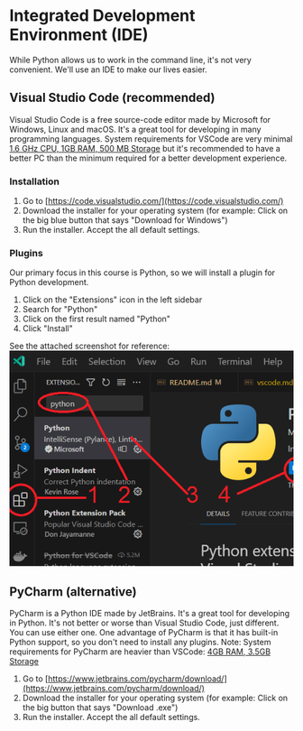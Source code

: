 # Integrated Development Environment (IDE)

While Python allows us to work in the command line, it's not very convenient. We'll use an IDE to make our lives easier.

## Visual Studio Code (recommended)

Visual Studio Code is a free source-code editor made by Microsoft for Windows, Linux and macOS. It's a great tool for developing in many programming languages. System requirements for VSCode are very minimal [1.6 GHz CPU, 1GB RAM, 500 MB Storage](https://code.visualstudio.com/Docs/supporting/requirements) but it's recommended to have a better PC than the minimum required for a better development experience.

### Installation

1. Go to [https://code.visualstudio.com/](https://code.visualstudio.com/)
2. Download the installer for your operating system (for example: Click on the big blue button that says "Download for Windows")
3. Run the installer. Accept the all default settings.

### Plugins

Our primary focus in this course is Python, so we will install a plugin for Python development.

1. Click on the "Extensions" icon in the left sidebar
2. Search for "Python"
3. Click on the first result named "Python"
4. Click "Install"

See the attached screenshot for reference:
![Installing the Python plugin](./07-vscode.png)

## PyCharm (alternative)

PyCharm is a Python IDE made by JetBrains. It's a great tool for developing in Python. It's not better or worse than Visual Studio Code, just different. You can use either one. One advantage of PyCharm is that it has built-in Python support, so you don't need to install any plugins. Note: System requirements for PyCharm are heavier than VSCode: [4GB RAM, 3.5GB Storage](https://www.jetbrains.com/help/pycharm/installation-guide.html#requirements)

1. Go to [https://www.jetbrains.com/pycharm/download/](https://www.jetbrains.com/pycharm/download/)
2. Download the installer for your operating system (for example: Click on the big button that says "Download .exe")
3. Run the installer. Accept the all default settings.
